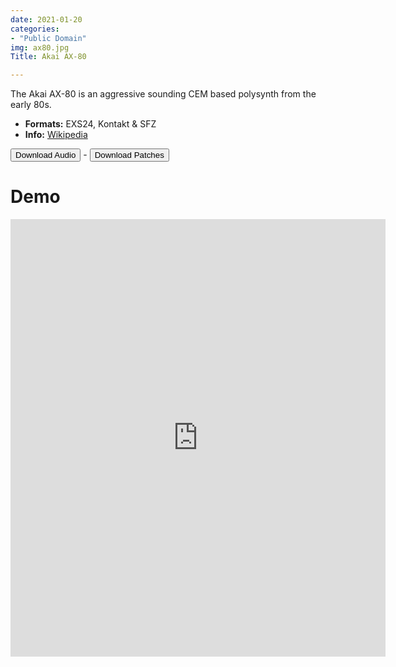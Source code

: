 ```yaml
---
date: 2021-01-20
categories: 
- "Public Domain"
img: ax80.jpg
Title: Akai AX-80

---
```






The Akai AX-80 is an aggressive sounding CEM based polysynth from the early 80s.

-   **Formats:** EXS24, Kontakt & SFZ
-   **Info:** [Wikipedia](https://en.wikipedia.org/wiki/Akai_AX80)




<a href="https://www.dropbox.com/sh/164wbhj80fsibvw/AAAsQPPOeNFyOmKh2V7aMe6Ua?dl=0"> <button>Download Audio</button></a> - <a href="https://github.com/publicsamples/Akai-AX80"> <button>Download Patches</button></a>

# Demo

<iframe width="600" height="700" src="https://www.modularsamples.com/Demos/demos/ax80.html" frameborder="0" allow="accelerometer; autoplay; clipboard-write; encrypted-media; gyroscope; picture-in-picture" allowfullscreen></iframe>

